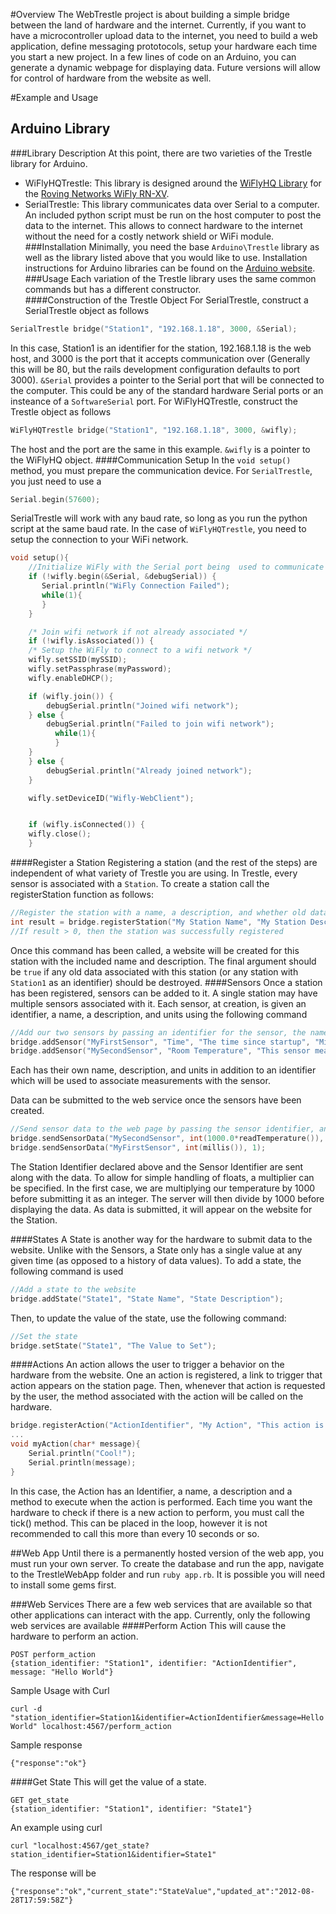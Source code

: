 #Overview
The WebTrestle project is about building a simple bridge between the land of hardware and the internet. Currently, if you want to have a microcontroller upload data to the internet, you need to build a web application, define messaging prototocols, setup your hardware each time you start a new project.  In a few lines of code on an Arduino, you can generate a dynamic webpage for displaying data. Future versions will allow for control of hardware from the website as well.

#Example and Usage

## Arduino Library
###Library Description
At this point, there are two varieties of the Trestle library for Arduino.
* WiFlyHQTrestle: This library is designed around the [WiFlyHQ Library](https://github.com/harlequin-tech/WiFlyHQ) for the [Roving Networks WiFly RN-XV](http://www.rovingnetworks.com/products/RN_XV). 
* SerialTrestle: This library communicates data over Serial to a computer. An included python script must be run on the host computer to post the data to the internet. This allows to connect hardware to the internet without the need for a costly network shield or WiFi module.
###Installation
Minimally, you need the base `Arduino\Trestle` library as well as the library listed above that you would like to use. Installation instructions for Arduino libraries can be found on the [Arduino website](http://arduino.cc/it/Reference/Libraries).
###Usage
Each variation of the Trestle library uses the same common commands but has a different constructor.  
####Construction of the Trestle Object
For SerialTrestle, construct a SerialTrestle object as follows
```c++
SerialTrestle bridge("Station1", "192.168.1.18", 3000, &Serial);
```
In this case, Station1 is an identifier for the station, 192.168.1.18 is the web host, and 3000 is the port that it accepts communication over (Generally this will be 80, but the rails development configuration defaults to port 3000). `&Serial` provides a pointer to the Serial port that will be connected to the computer. This could be any of the standard hardware Serial ports or an insteance of a `SoftwareSerial` port.
For WiFlyHQTrestle, construct the Trestle object as follows
```c++
WiFlyHQTrestle bridge("Station1", "192.168.1.18", 3000, &wifly);
```
The host and the port are the same in this example. `&wifly` is a pointer to the WiFlyHQ object.
####Communication Setup
In the `void setup()` method, you must prepare the communication device. For `SerialTrestle`, you just need to use a
```c++
Serial.begin(57600);
```
SerialTrestle will work with any baud rate, so long as you run the python script at the same baud rate.
In the case of `WiFlyHQTrestle`, you need to setup the connection to your WiFi network. 
```c++
void setup(){
    //Initialize WiFly with the Serial port being  used to communicate with the module.
    if (!wifly.begin(&Serial, &debugSerial)) {
       Serial.println("WiFly Connection Failed");
       while(1){
       }
    }

    /* Join wifi network if not already associated */
    if (!wifly.isAssociated()) {
	/* Setup the WiFly to connect to a wifi network */
	wifly.setSSID(mySSID);
	wifly.setPassphrase(myPassword);
	wifly.enableDHCP();

	if (wifly.join()) {
	    debugSerial.println("Joined wifi network");
	} else {
	    debugSerial.println("Failed to join wifi network");
          while(1){
          }
	}
    } else {
        debugSerial.println("Already joined network");
    }

    wifly.setDeviceID("Wifly-WebClient");


    if (wifly.isConnected()) {
	wifly.close();
    }
```
####Register a Station
Registering a station (and the rest of the steps) are independent of what variety of Trestle you are using. In Trestle, every sensor is associated with a `Station`. To create a station call the registerStation function as follows:
```c++
//Register the station with a name, a description, and whether old data should be overriden.
int result = bridge.registerStation("My Station Name", "My Station Description", false);
//If result > 0, then the station was successfully registered
```
Once this command has been called, a website will be created for this station with the included name and description. The final argument should be `true` if any old data associated with this station (or any station with `Station1` as an identifier) should be destroyed.
####Sensors
Once a station has been registered, sensors can be added to it. A single station may have multiple sensors associated with it. Each sensor, at creation, is given an identifier, a name, a description, and units using the following command
```c++
//Add our two sensors by passing an identifier for the sensor, the name, description, and units.
bridge.addSensor("MyFirstSensor", "Time", "The time since startup", "Milliseconds");  
bridge.addSensor("MySecondSensor", "Room Temperature", "This sensor measures temperature", "Celsius");
```
Each has their own name, description, and units in addition to an identifier which will be used to associate measurements with the sensor.

Data can be submitted to the web service once the sensors have been created.

```c++
//Send sensor data to the web page by passing the sensor identifier, and int version of the value, and the number to divide by to return to a float.
bridge.sendSensorData("MySecondSensor", int(1000.0*readTemperature()), 1000);      
bridge.sendSensorData("MyFirstSensor", int(millis()), 1); 
```
The Station Identifier declared above and the Sensor Identifier are sent along with the data. To allow for simple handling of floats, a multiplier can be specified. In the first case, we are multiplying our temperature by 1000 before submitting it as an integer. The server will then divide by 1000 before displaying the data.
As data is submitted, it will appear on the website for the Station.

####States
A State is another way for the hardware to submit data to the website. Unlike with the Sensors, a State only has a single value at any given time (as opposed to a history of data values). To add a state, the following command is used
```c++
//Add a state to the website
bridge.addState("State1", "State Name", "State Description");
```
Then, to update the value of the state, use the following command:
```c++
//Set the state
bridge.setState("State1", "The Value to Set");
```

####Actions
An action allows the user to trigger a behavior on the hardware from the website. One an action is registered, a link to trigger that action appears on the station page. Then, whenever that action is requested by the user, the method associated with the action will be called on the hardware.

```c++
bridge.registerAction("ActionIdentifier", "My Action", "This action is cool", myAction);
...
void myAction(char* message){
	Serial.println("Cool!");
	Serial.println(message);
}
```
In this case, the Action has an Identifier, a name, a description and a method to execute when the action is performed.
Each time you want the hardware to check if there is a new action to perform, you must call the tick() method. This can be placed in the loop, however it is not recommended to call this more than every 10 seconds or so.



##Web App
Until there is a permanently hosted version of the web app, you must run your own server. To create the database and run the app, navigate to the TrestleWebApp folder and run `ruby app.rb`. It is possible you will need to install some gems first.

###Web Services
There are a few web services that are available so that other applications can interact with the app. Currently, only the following web services are available
####Perform Action
This will cause the hardware to perform an action.
```
POST perform_action 
{station_identifier: "Station1", identifier: "ActionIdentifier", message: "Hello World"}
```
Sample Usage with Curl
```
curl -d "station_identifier=Station1&identifier=ActionIdentifier&message=Hello World" localhost:4567/perform_action
```
Sample response
```
{"response":"ok"}
```
####Get State
This will get the value of a state.
```
GET get_state
{station_identifier: "Station1", identifier: "State1"}
```
An example using curl
```
curl "localhost:4567/get_state?station_identifier=Station1&identifier=State1"
```
The response will be
```
{"response":"ok","current_state":"StateValue","updated_at":"2012-08-28T17:59:58Z"}
```

